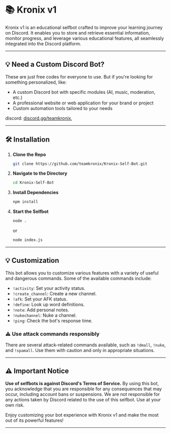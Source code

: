 # 📚 Kronix v1  

Kronix v1 is an educational selfbot crafted to improve your learning journey on Discord. It enables you to store and retrieve essential information, monitor progress, and leverage various educational features, all seamlessly integrated into the Discord platform.

---
## 💡 Need a Custom Discord Bot?  
 These are just free codes for everyone to use.
 But if you're looking for something personalized, like:
 - A custom Discord bot with specific modules (AI, music, moderation, etc.)
 - A professional website or web application for your brand or project
 - Custom automation tools tailored to your needs

 discord: [discord.gg/teamkronix](https://discord.gg/MtNqTt8RUx),

---

## 🛠️ Installation  

1. **Clone the Repo**  
   ```bash
   git clone https://github.com/teamkronix/Kronix-Self-Bot.git
   ```

2. **Navigate to the Directory**  
   ```bash
   cd Kronix-Self-Bot
   ```

3. **Install Dependencies**  
   ```bash
   npm install
   ```

4. **Start the Selfbot**  
   ```bash
   node .
   ```
   or
   ```bash
   node index.js
   ```

---

## 💡 Customization  

This bot allows you to customize various features with a variety of useful and dangerous commands. Some of the available commands include:
- `!activity`: Set your activity status.
- `!create_channel`: Create a new channel.
- `!afk`: Set your AFK status.
- `!define`: Look up word definitions.
- `!note`: Add personal notes.
- `!nukechannel`: Nuke a channel.
- `!ping`: Check the bot's response time.

### ⚠️ Use attack commands responsibly
There are several attack-related commands available, such as `!dmall`, `!nuke`, and `!spamall`. Use them with caution and only in appropriate situations.

---

## ⚠️ Important Notice
**Use of selfbots is against Discord's Terms of Service.** By using this bot, you acknowledge that you are responsible for any consequences that may occur, including account bans or suspensions. We are not responsible for any actions taken by Discord related to the use of this selfbot. Use at your own risk.

Enjoy customizing your bot experience with Kronix v1 and make the most out of its powerful features!

---
